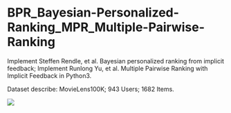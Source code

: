 # BPR_Bayesian-Personalized-Ranking_MPR_Multiple-Pairwise-Ranking

Implement Steffen Rendle, et al. Bayesian personalized ranking from implicit feedback;
Implement Runlong Yu, et al. Multiple Pairwise Ranking with Implicit Feedback in Python3.

Dataset describe: MovieLens100K; 943 Users; 1682 Items.

![](http://c.hiphotos.baidu.com/image/pic/item/5882b2b7d0a20cf4ab8f069e7c094b36acaf9950.jpg)

